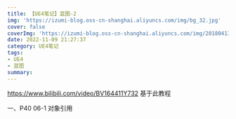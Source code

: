 ```yaml
---
title: 【UE4笔记】蓝图-2
img: 'https://izumi-blog.oss-cn-shanghai.aliyuncs.com/img/bg_32.jpg'
cover: false
coverImg: 'https://izumi-blog.oss-cn-shanghai.aliyuncs.com/img/20180413101445_VXV2l.png'
date: 2022-11-09 21:27:37
category: UE4笔记
tags: 
- UE4
- 蓝图
summary:
---
```

<!--more-->

https://www.bilibili.com/video/BV164411Y732 基于此教程

一、P40 06-1 对象引用
